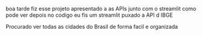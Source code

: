 boa tarde fiz esse projeto apresentado a as APIs junto com o streamlit
como pode ver depois no codigo eu fis um streamlit puxado a API d IBGE 

Procurado ver todas as cidades do Brasil de forma facil e organizada

